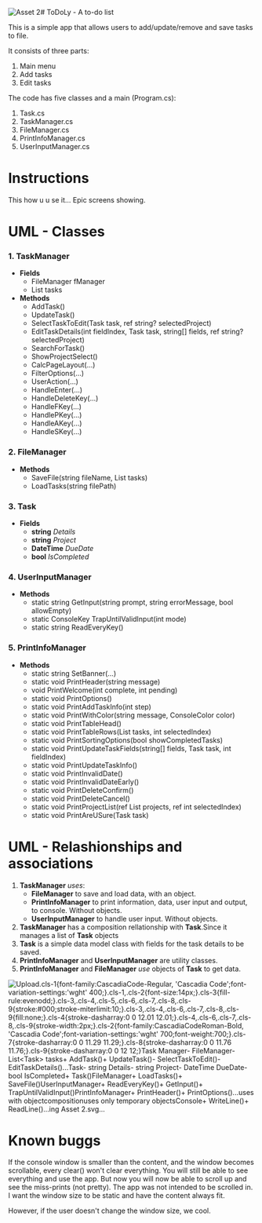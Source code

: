 ![Asset 2](https://github.com/user-attachments/assets/9ffd8b80-6997-4b85-9174-461a69eb08ae)# ToDoLy - A to-do list

This is a simple app that allows users to add/update/remove and save tasks to file.

It consists of three parts:

1. Main menu
2. Add tasks
3. Edit tasks


The code has five classes and a main (Program.cs):

1. Task.cs
2. TaskManager.cs
3. FileManager.cs
4. PrintInfoManager.cs
5. UserInputManager.cs

# Instructions
This how u u se it...
Epic screens showing.


# UML - Classes

### 1. TaskManager
  * **Fields**
    * FileManager fManager
    * List<Task> tasks
  * **Methods**
    * AddTask()
    * UpdateTask()
    * SelectTaskToEdit(Task task, ref string? selectedProject)
    * EditTaskDetails(int fieldIndex, Task task, string[] fields, ref string? selectedProject)
    * SearchForTask()
    * ShowProjectSelect()
    * CalcPageLayout(...)
    * FilterOptions(...)
    * UserAction(...)
    * HandleEnter(...)
    * HandleDeleteKey(...)
    * HandleFKey(...)
    * HandlePKey(...)
    * HandleAKey(...)
    * HandleSKey(...)

### 2. FileManager
  * **Methods**
    * SaveFile(string fileName, List<Task> tasks)
    * LoadTasks(string filePath)

### 3. Task
  * **Fields**
    * **string** _Details_
    * **string** _Project_
    * **DateTime** _DueDate_
    * **bool** _IsCompleted_

### 4. UserInputManager
  * **Methods**
    * static string GetInput(string prompt, string errorMessage, bool allowEmpty)
    * static ConsoleKey TrapUntilValidInput(int mode)
    * static string ReadEveryKey()

### 5. PrintInfoManager
  * **Methods**
    * static string SetBanner(...)
    * static void PrintHeader(string message)
    * void PrintWelcome(int complete, int pending)
    * static void PrintOptions()
    * static void PrintAddTaskInfo(int step)
    * static void PrintWithColor(string message, ConsoleColor color)
    * static void PrintTableHead()
    * static void PrintTableRows(List<Task> tasks, int selectedIndex)
    * static void PrintSortingOptions(bool showCompletedTasks)
    * static void PrintUpdateTaskFields(string[] fields, Task task, int fieldIndex)
    * static void PrintUpdateTaskInfo()
    * static void PrintInvalidDate()
    * static void PrintInvalidDateEarly()
    * static void PrintDeleteConfirm()
    * static void PrintDeleteCancel()
    * static void PrintProjectList(ref List<string> projects, ref int selectedIndex)
    * static void PrintAreUSure(Task task)

# UML - Relashionships and associations

1. **TaskManager** _uses_:
    * **FileManager** to save and load data, with an object. 
    * **PrintInfoManager** to print information, data, user input and output, to console. Without objects.
    * **UserInputManager** to handle user input. Without objects.
2. **TaskManager** has a composition rellationship with **Task**.Since it manages a list of **Task** objects
3. **Task** is a simple data model class with fields for the task details to be saved.
4. **PrintInfoManager** and **UserInputManager** are utility classes.
5. **PrintInfoManager** and **FileManager** _use_ objects of **Task** to get data.

![Upload<?xml version="1.0" encoding="UTF-8"?><svg id="Layer_2" xmlns="http://www.w3.org/2000/svg" viewBox="0 0 1194.64 494.69"><defs><style>.cls-1{font-family:CascadiaCode-Regular, 'Cascadia Code';font-variation-settings:'wght' 400;}.cls-1,.cls-2{font-size:14px;}.cls-3{fill-rule:evenodd;}.cls-3,.cls-4,.cls-5,.cls-6,.cls-7,.cls-8,.cls-9{stroke:#000;stroke-miterlimit:10;}.cls-3,.cls-4,.cls-6,.cls-7,.cls-8,.cls-9{fill:none;}.cls-4{stroke-dasharray:0 0 12.01 12.01;}.cls-4,.cls-6,.cls-7,.cls-8,.cls-9{stroke-width:2px;}.cls-2{font-family:CascadiaCodeRoman-Bold, 'Cascadia Code';font-variation-settings:'wght' 700;font-weight:700;}.cls-7{stroke-dasharray:0 0 11.29 11.29;}.cls-8{stroke-dasharray:0 0 11.76 11.76;}.cls-9{stroke-dasharray:0 0 12 12;}</style></defs><g id="Layer_1-2"><g><text class="cls-2" transform="translate(711.31 31.03)"><tspan x="0" y="0">Task Manager</tspan></text><text class="cls-1" transform="translate(665.66 61.03)"><tspan x="0" y="0">- FileManager</tspan><tspan x="0" y="25">- List&lt;Task&gt; tasks</tspan></text><text class="cls-1" transform="translate(665.66 116.03)"><tspan x="0" y="0">+ AddTask()</tspan><tspan x="0" y="25">+ UpdateTask()</tspan><tspan x="0" y="50">- SelectTaskToEdit()</tspan><tspan x="0" y="75">- EditTaskDetails()</tspan><tspan x="0" y="100">...</tspan></text><g><path d="M865.64,13V225.69h-210V13h210m1-1h-212V226.69h212V12h0Z"/><path class="cls-3" d="M654.64,37.1h0Z"/><path class="cls-3" d="M654.64,94.03h0Z"/></g></g><g><text class="cls-2" transform="translate(744.17 347.03)"><tspan x="0" y="0">Task</tspan></text><text class="cls-1" transform="translate(665.66 377.03)"><tspan x="0" y="0">- string Details</tspan><tspan x="0" y="25">- string Project</tspan><tspan x="0" y="50">- DateTime DueDate</tspan><tspan x="0" y="75">- bool IsCompleted</tspan></text><text class="cls-1" transform="translate(665.66 481.03)"><tspan x="0" y="0">+ Task()</tspan></text><path d="M865.64,329v164.69h-210v-164.69h210m1-1h-212v166.69h212v-166.69h0Z"/><path class="cls-3" d="M654.64,353.1h0Z"/><line class="cls-5" x1="654.64" y1="461.79" x2="866.64" y2="461.79"/></g><g><text class="cls-2" transform="translate(1043.07 153.53)"><tspan x="0" y="0">FileManager</tspan></text><text class="cls-1" transform="translate(994.16 183.53)"><tspan x="0" y="0">+ LoadTasks()</tspan><tspan x="0" y="25">+ SaveFile()</tspan></text><path d="M1193.64,135.5v89.69h-209.5v-89.69h209.5m1-1h-211.5v91.69h211.5v-91.69h0Z"/><path class="cls-3" d="M983.14,159.6h0Z"/></g><g><text class="cls-2" transform="translate(340.7 19.03)"><tspan x="0" y="0">UserInputManager</tspan></text><text class="cls-1" transform="translate(311.66 49.03)"><tspan x="0" y="0">+ ReadEveryKey()</tspan><tspan x="0" y="25">+ GetInput()</tspan><tspan x="0" y="50">+ TrapUntilValidInput()</tspan></text><path d="M511.64,1V116.69h-210V1h210m1-1h-212V117.69h212V0h0Z"/><path class="cls-3" d="M300.64,25.1h0Z"/></g><g><text class="cls-2" transform="translate(342.64 243.03)"><tspan x="0" y="0">PrintInfoManager</tspan></text><text class="cls-1" transform="translate(313.66 273.03)"><tspan x="0" y="0">+ PrintHeader()</tspan><tspan x="0" y="25">+ PrintOptions()</tspan><tspan x="0" y="50">...</tspan></text><path d="M513.64,225v115.69h-210v-115.69h210m1-1h-212v117.69h212v-117.69h0Z"/><path class="cls-3" d="M302.64,249.1h0Z"/></g><g><line class="cls-6" x1="646.64" y1="20.69" x2="640.64" y2="20.69"/><line class="cls-7" x1="629.35" y1="20.69" x2="544.64" y2="20.69"/><line class="cls-6" x1="539" y1="20.69" x2="533" y2="20.69"/><polygon points="535.91 10.72 518.64 20.69 535.91 30.66 535.91 10.72"/></g><g><line class="cls-6" x1="641.64" y1="34.69" x2="638.57" y2="39.84"/><line class="cls-4" x1="632.42" y1="50.16" x2="537.14" y2="210.05"/><line class="cls-6" x1="534.06" y1="215.21" x2="530.99" y2="220.36"/><polygon points="523.92 212.75 523.64 232.69 541.05 222.96 523.92 212.75"/></g><text class="cls-1" transform="translate(929.67 77.03)"><tspan x="0" y="0">uses with object</tspan></text><line class="cls-6" x1="866.64" y1="23.69" x2="982.64" y2="151.69"/><line class="cls-6" x1="765.64" y1="258.69" x2="765.64" y2="327.69"/><text class="cls-1" transform="translate(774.37 271.88)"><tspan x="0" y="0">composition</tspan></text><g><line class="cls-9" x1="983.64" y1="232.69" x2="891.69" y2="326.44"/><polygon points="886.62 317.38 881.64 336.69 900.86 331.34 886.62 317.38"/></g><text class="cls-1" transform="translate(940.44 295.67)"><tspan x="0" y="0">uses only temporary objects</tspan></text><g><text class="cls-2" transform="translate(76.91 140.71)"><tspan x="0" y="0">Console</tspan></text><text class="cls-1" transform="translate(11.01 170.71)"><tspan x="0" y="0">+ WriteLine()</tspan><tspan x="0" y="25">+ ReadLine()</tspan><tspan x="0" y="50">...</tspan></text><path d="M211,122.68v115.69H1V122.68H211m1-1H0v117.69H212V121.68h0Z"/><path class="cls-3" d="M0,146.78H0Z"/></g><g><line class="cls-6" x1="300.64" y1="15.69" x2="297.06" y2="20.5"/><line class="cls-8" x1="290.03" y1="29.93" x2="237.32" y2="100.65"/><line class="cls-6" x1="233.8" y1="105.37" x2="230.22" y2="110.18"/><polygon points="223.97 101.88 221.64 121.69 239.96 113.8 223.97 101.88"/></g><g><line class="cls-9" x1="518.64" y1="246.69" x2="638.99" y2="333.3"/><polygon points="630.8 339.69 650.64 341.69 642.45 323.51 630.8 339.69"/></g><g><line class="cls-9" x1="302.64" y1="239.69" x2="229.91" y2="153.65"/><polygon points="239.41 149.44 220.64 142.69 224.18 162.32 239.41 149.44"/></g><rect class="cls-6" x="755.14" y="232.69" width="21" height="21" transform="translate(396.21 -470.16) rotate(45)"/></g></svg>ing Asset 2.svg…]()




# Known buggs
If the console window is smaller than the content, and the window becomes scrollable, every clear() won't clear everything.
You will still be able to see everything and use the app. But now you will now be able to scroll up and see the miss-prints (not pretty).
The app was not intended to be scrolled in. I want the window size to be static and have the content always fit.

However, if the user doesn't change the window size, we cool.
